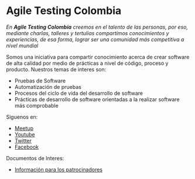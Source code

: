 # Agile Testing Colombia

*En **Agile Testing Colombia** creemos en el talento de las personas, por eso, mediante charlas, talleres y tertulias compartimos conocimientos y experiencias, de esa forma, lograr ser una comunidad más competitiva a nivel mundial*

Somos una iniciativa para compartir conocimiento acerca de crear software de alta calidad por medio de prácticas a nivel de código, proceso y producto. Nuestros temas de interes son:

* Pruebas de Software
* Automatización de pruebas
* Procesos del ciclo de vida del desarrollo de software
* Prácticas de desarrollo de software orientadas a la realizar software más comprobable

Siguenos en:

* [Meetup](https://www.meetup.com/Agile-Testing-Colombia)
* [Youtube](https://www.youtube.com/channel/UChli8GyCDvORT84gI7B5ybw)
* [Twitter](https://twitter.com/agiletestingcol)
* [Facebook](https://www.facebook.com/AgileTestingColombia/)

Documentos de Interes:

* [Información para los patrocinadores](https://github.com/AgileTestingColombia/about/blob/master/general/patrocinadores.md)
